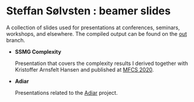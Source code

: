 # Steffan Sølvsten : beamer slides

A collection of slides used for presentations at conferences, seminars,
workshops, and elsewhere. The compiled output can be found on the
[out](https://github.com/SSoelvsten/slides/tree/out) branch.

- **SSMG Complexity**

  Presentation that covers the complexity results I derived together with
  Kristoffer Arnsfelt Hansen and published at [MFCS
  2020](https://drops.dagstuhl.de/opus/volltexte/2020/12711/).

- **Adiar**

  Presentations related to the [Adiar](https://github.com/SSoelvsten/adiar/)
  project.
